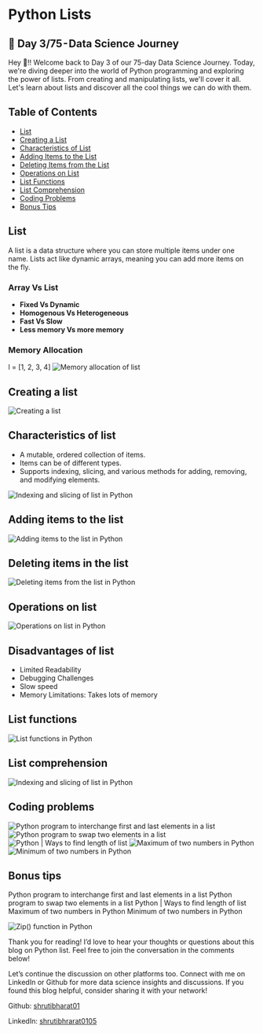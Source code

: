 # Python Lists


## 🚀 Day 3/75 - Data Science Journey

Hey 👋!! Welcome back to Day 3 of our 75-day Data Science Journey. Today, we're diving deeper into the world of Python programming and exploring the power of lists. From creating and manipulating lists, we'll cover it all. Let's learn about lists and discover all the cool things we can do with them.

## Table of Contents

- [List](#list)
- [Creating a List](#creating-a-list)
- [Characteristics of List](#characteristics-of-list)
- [Adding Items to the List](#adding-items-to-the-list)
- [Deleting Items from the List](#deleting-items-from-the-list)
- [Operations on List](#operations-on-list)
- [List Functions](#list-functions)
- [List Comprehension](#list-comprehension)
- [Coding Problems](#coding-problems)
- [Bonus Tips](#bonus-tips)

## List

A list is a data structure where you can store multiple items under one name.
Lists act like dynamic arrays, meaning you can add more items on the fly.

### Array Vs List

- **Fixed Vs Dynamic**
- **Homogenous Vs Heterogeneous**
- **Fast Vs Slow**
- **Less memory Vs more memory**

### Memory Allocation
l = [1, 2, 3, 4]
![Memory allocation of list](Memory-allocation-of-list.png)


## Creating a list

![Creating a list](list1.png)


## Characteristics of list

- A mutable, ordered collection of items.
- Items can be of different types.
- Supports indexing, slicing, and various methods for adding, removing, and modifying elements.

![Indexing and slicing of list in Python](list2.png)


## Adding items to the list

![Adding items to the list in Python](list3.png)


## Deleting items in the list

![Deleting items from the list in Python](list4.png)


## Operations on list

![Operations on list in Python](list5.png)

## Disadvantages of list

- Limited Readability
- Debugging Challenges
- Slow speed
- Memory Limitations: Takes lots of memory


## List functions

![List functions in Python](list6.png)


## List comprehension

![Indexing and slicing of list in Python](list7.png)


## Coding problems

![Python program to interchange first and last elements in a list](https://www.geeksforgeeks.org/python-program-to-interchange-first-and-last-elements-in-a-list/)
![Python program to swap two elements in a list](https://www.geeksforgeeks.org/python-program-to-swap-two-elements-in-a-list/)
![Python | Ways to find length of list](https://www.geeksforgeeks.org/python-ways-to-find-length-of-list/)
![Maximum of two numbers in Python](https://www.geeksforgeeks.org/maximum-of-two-numbers-in-python/?ref=leftbar-rightbar)
![Minimum of two numbers in Python](https://www.geeksforgeeks.org/minimum-of-two-numbers-in-python/)


## Bonus tips

Python program to interchange first and last elements in a list
Python program to swap two elements in a list
Python | Ways to find length of list
Maximum of two numbers in Python
Minimum of two numbers in Python

![Zip() function in Python](list8.png)

Thank you for reading! I’d love to hear your thoughts or questions about this blog on Python list. Feel free to join the conversation in the comments below!

Let’s continue the discussion on other platforms too. Connect with me on LinkedIn or Github for more data science insights and discussions. If you found this blog helpful, consider sharing it with your network!

Github: [shrutibharat01](https://github.com/shrutibharat01)

LinkedIn: [shrutibhrarat0105](https://www.linkedin.com/in/shrutibharat0105/)
